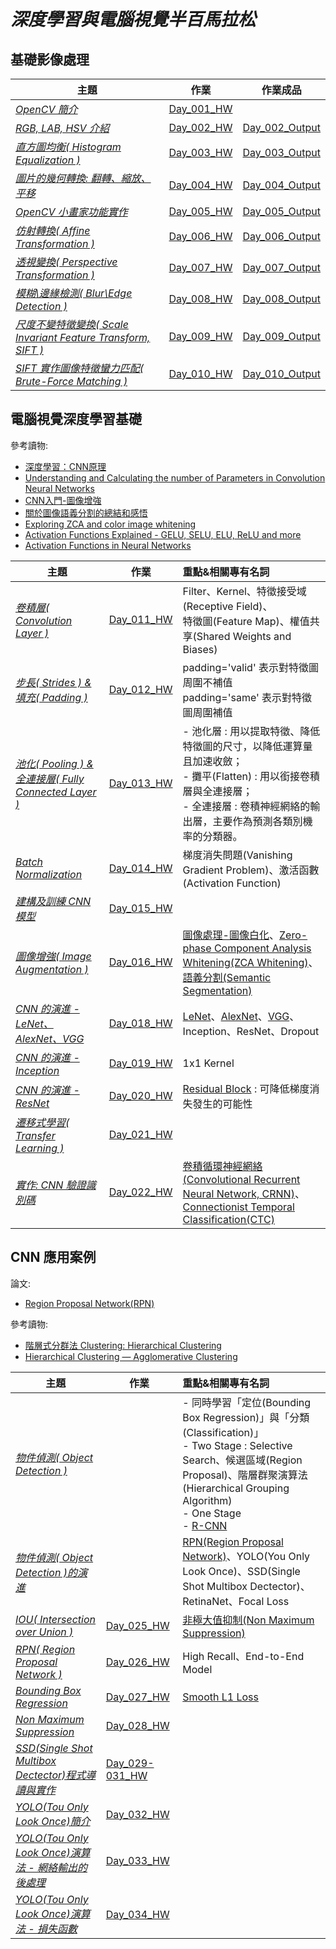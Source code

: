 # *深度學習與電腦視覺半百馬拉松*

## 基礎影像處理   

| 主題 | 作業 | 作業成品 | 
| ---------- | :-----------: | :-----------: | 
| [*OpenCV 簡介*](https://github.com/YenLinWu/DL_CVMarathon/blob/master/%E6%AF%8F%E6%97%A5%E5%AD%B8%E7%BF%92%E8%B3%87%E6%96%99/Day_001.pdf) | [Day_001_HW](https://github.com/YenLinWu/DL_CVMarathon/blob/master/%E6%AF%8F%E6%97%A5%E4%BD%9C%E6%A5%AD/Day_001_HW.ipynb) | |
| [*RGB, LAB, HSV 介紹*](https://github.com/YenLinWu/DL_CVMarathon/blob/master/%E6%AF%8F%E6%97%A5%E5%AD%B8%E7%BF%92%E8%B3%87%E6%96%99/Day_002.pdf) | [Day_002_HW](https://github.com/YenLinWu/DL_CVMarathon/blob/master/%E6%AF%8F%E6%97%A5%E4%BD%9C%E6%A5%AD/Day_002_HW.ipynb) | [Day_002_Output](https://github.com/YenLinWu/DL_CVMarathon/tree/master/%E6%AF%8F%E6%97%A5%E4%BD%9C%E6%A5%AD/Day_002_HW_Output) |
| [*直方圖均衡( Histogram Equalization )*](https://github.com/YenLinWu/DL_CVMarathon/blob/master/%E6%AF%8F%E6%97%A5%E5%AD%B8%E7%BF%92%E8%B3%87%E6%96%99/Day_003.pdf) | [Day_003_HW](https://github.com/YenLinWu/DL_CVMarathon/blob/master/%E6%AF%8F%E6%97%A5%E4%BD%9C%E6%A5%AD/Day_003_HW.ipynb) | [Day_003_Output](https://github.com/YenLinWu/DL_CVMarathon/tree/master/%E6%AF%8F%E6%97%A5%E4%BD%9C%E6%A5%AD/Day_003_HW_Output) |
| [*圖片的幾何轉換: 翻轉、縮放、平移*](https://github.com/YenLinWu/DL_CVMarathon/blob/master/%E6%AF%8F%E6%97%A5%E5%AD%B8%E7%BF%92%E8%B3%87%E6%96%99/Day_004.pdf) | [Day_004_HW](https://github.com/YenLinWu/DL_CVMarathon/blob/master/%E6%AF%8F%E6%97%A5%E4%BD%9C%E6%A5%AD/Day_004_HW.ipynb) | [Day_004_Output](https://github.com/YenLinWu/DL_CVMarathon/tree/master/%E6%AF%8F%E6%97%A5%E4%BD%9C%E6%A5%AD/Day_004_HW_Output) |
| [*OpenCV 小畫家功能實作*](https://github.com/YenLinWu/DL_CVMarathon/blob/master/%E6%AF%8F%E6%97%A5%E5%AD%B8%E7%BF%92%E8%B3%87%E6%96%99/Day_005.pdf) | [Day_005_HW](https://github.com/YenLinWu/DL_CVMarathon/blob/master/%E6%AF%8F%E6%97%A5%E4%BD%9C%E6%A5%AD/Day_005_HW.ipynb) | [Day_005_Output](https://github.com/YenLinWu/DL_CVMarathon/tree/master/%E6%AF%8F%E6%97%A5%E4%BD%9C%E6%A5%AD/Day_005_HW_Output) |
| [*仿射轉換( Affine Transformation )*](https://github.com/YenLinWu/DL_CVMarathon/blob/master/%E6%AF%8F%E6%97%A5%E5%AD%B8%E7%BF%92%E8%B3%87%E6%96%99/Day_006.pdf) | [Day_006_HW](https://github.com/YenLinWu/DL_CVMarathon/blob/master/%E6%AF%8F%E6%97%A5%E4%BD%9C%E6%A5%AD/Day_006_HW.ipynb) | [Day_006_Output](https://github.com/YenLinWu/DL_CVMarathon/tree/master/%E6%AF%8F%E6%97%A5%E4%BD%9C%E6%A5%AD/Day_006_HW_Output) |
| [*透視變換( Perspective Transformation )*](https://github.com/YenLinWu/DL_CVMarathon/blob/master/%E6%AF%8F%E6%97%A5%E5%AD%B8%E7%BF%92%E8%B3%87%E6%96%99/Day_007.pdf) | [Day_007_HW](https://github.com/YenLinWu/DL_CVMarathon/blob/master/%E6%AF%8F%E6%97%A5%E4%BD%9C%E6%A5%AD/Day_007_HW.ipynb) | [Day_007_Output](https://github.com/YenLinWu/DL_CVMarathon/tree/master/%E6%AF%8F%E6%97%A5%E4%BD%9C%E6%A5%AD/Day_007_HW_Output) |
| [*模糊\邊緣檢測( Blur\Edge Detection )*](https://github.com/YenLinWu/DL_CVMarathon/blob/master/%E6%AF%8F%E6%97%A5%E5%AD%B8%E7%BF%92%E8%B3%87%E6%96%99/Day_008.pdf) | [Day_008_HW](https://github.com/YenLinWu/DL_CVMarathon/blob/master/%E6%AF%8F%E6%97%A5%E4%BD%9C%E6%A5%AD/Day_008_HW.ipynb) | [Day_008_Output](https://github.com/YenLinWu/DL_CVMarathon/tree/master/%E6%AF%8F%E6%97%A5%E4%BD%9C%E6%A5%AD/Day_008_HW_Output) |
| [*尺度不變特徵變換( Scale Invariant Feature Transform, SIFT )*](https://github.com/YenLinWu/DL_CVMarathon/blob/master/%E6%AF%8F%E6%97%A5%E5%AD%B8%E7%BF%92%E8%B3%87%E6%96%99/Day_009.pdf) | [Day_009_HW](https://github.com/YenLinWu/DL_CVMarathon/blob/master/%E6%AF%8F%E6%97%A5%E4%BD%9C%E6%A5%AD/Day_009_HW.ipynb) | [Day_009_Output](https://github.com/YenLinWu/DL_CVMarathon/tree/master/%E6%AF%8F%E6%97%A5%E4%BD%9C%E6%A5%AD/Day_009_HW_Output) |
| [*SIFT 實作圖像特徵蠻力匹配( Brute-Force Matching )*](https://github.com/YenLinWu/DL_CVMarathon/blob/master/%E6%AF%8F%E6%97%A5%E5%AD%B8%E7%BF%92%E8%B3%87%E6%96%99/Day_010.pdf) | [Day_010_HW](https://github.com/YenLinWu/DL_CVMarathon/blob/master/%E6%AF%8F%E6%97%A5%E4%BD%9C%E6%A5%AD/Day_010_HW.ipynb) | [Day_010_Output](https://github.com/YenLinWu/DL_CVMarathon/tree/master/%E6%AF%8F%E6%97%A5%E4%BD%9C%E6%A5%AD/Day_010_HW_Output) |

## 電腦視覺深度學習基礎    

參考讀物:   
- [深度學習：CNN原理](https://medium.com/@CinnamonAITaiwan/%E6%B7%B1%E5%BA%A6%E5%AD%B8%E7%BF%92-cnn%E5%8E%9F%E7%90%86-keras%E5%AF%A6%E7%8F%BE-432fd9ea4935)   
- [Understanding and Calculating the number of Parameters in Convolution Neural Networks](https://towardsdatascience.com/understanding-and-calculating-the-number-of-parameters-in-convolution-neural-networks-cnns-fc88790d530d)   
- [CNN入門-圖像增強](https://medium.com/@CinnamonAITaiwan/cnn%E5%85%A5%E9%96%80-%E5%9C%96%E5%83%8F%E5%A2%9E%E5%BC%B7-fa654d36dafc)   
- [關於圖像語義分割的總結和感悟](https://www.itread01.com/articles/1476698476.html)   
- [Exploring ZCA and color image whitening](https://www.kaggle.com/nicw102168/exploring-zca-and-color-image-whitening)    
- [Activation Functions Explained - GELU, SELU, ELU, ReLU and more](https://mlfromscratch.com/activation-functions-explained/#/)   
- [Activation Functions in Neural Networks](https://towardsdatascience.com/activation-functions-neural-networks-1cbd9f8d91d6)   


| 主題 | 作業 | 重點&相關專有名詞 |
| ---------- | ----------- | :----------- | 
| [*卷積層( Convolution Layer )*](https://github.com/YenLinWu/DL_CVMarathon/blob/master/%E6%AF%8F%E6%97%A5%E5%AD%B8%E7%BF%92%E8%B3%87%E6%96%99/Day_011.pdf) | [Day_011_HW](https://github.com/YenLinWu/DL_CVMarathon/blob/master/%E6%AF%8F%E6%97%A5%E4%BD%9C%E6%A5%AD/Day_011_HW.ipynb) | Filter、Kernel、特徵接受域(Receptive Field)、<br>  特徵圖(Feature Map)、權值共享(Shared Weights and Biases) |
| [*步長( Strides ) &  填充( Padding )*](https://github.com/YenLinWu/DL_CVMarathon/blob/master/%E6%AF%8F%E6%97%A5%E5%AD%B8%E7%BF%92%E8%B3%87%E6%96%99/Day_012.pdf) | [Day_012_HW](https://github.com/YenLinWu/DL_CVMarathon/blob/master/%E6%AF%8F%E6%97%A5%E4%BD%9C%E6%A5%AD/Day_012_HW.ipynb) | padding='valid' 表示對特徵圖周圍不補值 <br> padding='same' 表示對特徵圖周圍補值 |
| [*池化( Pooling ) &  全連接層( Fully Connected Layer )*](https://github.com/YenLinWu/DL_CVMarathon/blob/master/%E6%AF%8F%E6%97%A5%E5%AD%B8%E7%BF%92%E8%B3%87%E6%96%99/Day_013.pdf) | [Day_013_HW](https://github.com/YenLinWu/DL_CVMarathon/blob/master/%E6%AF%8F%E6%97%A5%E4%BD%9C%E6%A5%AD/Day_013_HW.ipynb) | - 池化層 : 用以提取特徵、降低特徵圖的尺寸，以降低運算量且加速收斂； <br> - 攤平(Flatten) : 用以銜接卷積層與全連接層； <br> - 全連接層 : 卷積神經網絡的輸出層，主要作為預測各類別機率的分類器。 |
| [*Batch Normalization*](https://github.com/YenLinWu/DL_CVMarathon/blob/master/%E6%AF%8F%E6%97%A5%E5%AD%B8%E7%BF%92%E8%B3%87%E6%96%99/Day_014.pdf) | [Day_014_HW](https://github.com/YenLinWu/DL_CVMarathon/blob/master/%E6%AF%8F%E6%97%A5%E4%BD%9C%E6%A5%AD/Day_014_HW.ipynb) | 梯度消失問題(Vanishing Gradient Problem)、激活函數(Activation Function) |
| [*建構及訓練 CNN 模型*](https://github.com/YenLinWu/DL_CVMarathon/blob/master/%E6%AF%8F%E6%97%A5%E5%AD%B8%E7%BF%92%E8%B3%87%E6%96%99/Day_015.pdf) | [Day_015_HW](https://github.com/YenLinWu/DL_CVMarathon/blob/master/%E6%AF%8F%E6%97%A5%E4%BD%9C%E6%A5%AD/Day_015_HW.ipynb) |  |
| [*圖像增強( Image Augmentation )*](https://github.com/YenLinWu/DL_CVMarathon/blob/master/%E6%AF%8F%E6%97%A5%E5%AD%B8%E7%BF%92%E8%B3%87%E6%96%99/Day_016.pdf) | [Day_016_HW](https://github.com/YenLinWu/DL_CVMarathon/blob/master/%E6%AF%8F%E6%97%A5%E4%BD%9C%E6%A5%AD/Day_016_HW.ipynb) | [圖像處理-圖像白化](https://kknews.cc/zh-tw/photography/3v5r8bg.html)、[Zero-phase Component Analysis Whitening(ZCA Whitening)](https://www.twblogs.net/a/5b7e231c2b717768385582bf)、[語義分割(Semantic Segmentation)](https://kknews.cc/zh-tw/tech/mgqvl9.html) |
| [*CNN 的演進 - LeNet、AlexNet、VGG*](https://github.com/YenLinWu/DL_CVMarathon/blob/master/%E6%AF%8F%E6%97%A5%E5%AD%B8%E7%BF%92%E8%B3%87%E6%96%99/Day_017.pdf) | [Day_018_HW](https://github.com/YenLinWu/DL_CVMarathon/blob/master/%E6%AF%8F%E6%97%A5%E4%BD%9C%E6%A5%AD/Day_018_HW.ipynb) | [LeNet](http://yann.lecun.com/exdb/publis/pdf/lecun-01a.pdf)、[AlexNet](https://papers.nips.cc/paper/4824-imagenet-classification-with-deep-convolutional-neural-networks.pdf)、[VGG](https://arxiv.org/pdf/1409.1556.pdf)、Inception、ResNet、Dropout |
| [*CNN 的演進 - Inception*](https://github.com/YenLinWu/DL_CVMarathon/blob/master/%E6%AF%8F%E6%97%A5%E5%AD%B8%E7%BF%92%E8%B3%87%E6%96%99/Day_019.pdf) | [Day_019_HW](https://github.com/YenLinWu/DL_CVMarathon/blob/master/%E6%AF%8F%E6%97%A5%E4%BD%9C%E6%A5%AD/Day_019_HW.ipynb) | 1x1 Kernel |
| [*CNN 的演進 - ResNet*](https://github.com/YenLinWu/DL_CVMarathon/blob/master/%E6%AF%8F%E6%97%A5%E5%AD%B8%E7%BF%92%E8%B3%87%E6%96%99/Day_020.pdf) | [Day_020_HW](https://github.com/YenLinWu/DL_CVMarathon/blob/master/%E6%AF%8F%E6%97%A5%E4%BD%9C%E6%A5%AD/Day_020_HW.ipynb) | [Residual Block](https://towardsdatascience.com/residual-blocks-building-blocks-of-resnet-fd90ca15d6ec) : 可降低梯度消失發生的可能性 |
| [*遷移式學習( Transfer Learning )*](https://github.com/YenLinWu/DL_CVMarathon/blob/master/%E6%AF%8F%E6%97%A5%E5%AD%B8%E7%BF%92%E8%B3%87%E6%96%99/Day_021.pdf) | [Day_021_HW](https://github.com/YenLinWu/DL_CVMarathon/blob/master/%E6%AF%8F%E6%97%A5%E4%BD%9C%E6%A5%AD/Day_021_HW.ipynb) |  |
| [*實作: CNN 驗證識別碼*](https://github.com/YenLinWu/DL_CVMarathon/blob/master/%E6%AF%8F%E6%97%A5%E5%AD%B8%E7%BF%92%E8%B3%87%E6%96%99/Day_022.pdf) | [Day_022_HW](https://github.com/YenLinWu/DL_CVMarathon/blob/master/%E6%AF%8F%E6%97%A5%E4%BD%9C%E6%A5%AD/Day_022_HW.ipynb) | [卷積循環神經網絡(Convolutional Recurrent Neural Network, CRNN)](https://arxiv.org/abs/1507.05717)、[Connectionist Temporal Classification(CTC)](https://www.itread01.com/content/1548035491.html)  |

## CNN 應用案例    

論文:  
- [Region Proposal Network(RPN)](https://arxiv.org/pdf/1506.01497.pdf)

參考讀物:   
- [階層式分群法 Clustering: Hierarchical Clustering](https://mropengate.blogspot.com/2015/06/ai-ch17-6-clustering-hierarchical.html)   
- [Hierarchical Clustering — Agglomerative Clustering](https://medium.com/ai-academy-taiwan/clustering-method-4-ed927a5b4377)   

| 主題 | 作業 | 重點&相關專有名詞 |
| ---------- | ----------- | :----------- | 
| [*物件偵測( Object Detection )*](https://github.com/YenLinWu/DL_CVMarathon/blob/master/%E6%AF%8F%E6%97%A5%E5%AD%B8%E7%BF%92%E8%B3%87%E6%96%99/Day_023.pdf) |  | - 同時學習「定位(Bounding Box Regression)」與「分類(Classification)」 <br> - Two Stage : Selective Search、候選區域(Region Proposal)、階層群聚演算法(Hierarchical Grouping Algorithm) <br> - One Stage <br> - [R-CNN](https://mc.ai/%E7%B0%A1%E4%BB%8B-r-cnn-region-based-cnn/) |
| [*物件偵測( Object Detection )的演進*](https://github.com/YenLinWu/DL_CVMarathon/blob/master/%E6%AF%8F%E6%97%A5%E5%AD%B8%E7%BF%92%E8%B3%87%E6%96%99/Day_024.pdf) |  | [RPN(Region Proposal Network)](https://kknews.cc/zh-tw/tech/5xj95y6.html)、YOLO(You Only Look Once)、SSD(Single Shot Multibox Dectector)、RetinaNet、Focal Loss |
| [*IOU( Intersection over Union )*](https://github.com/YenLinWu/DL_CVMarathon/blob/master/%E6%AF%8F%E6%97%A5%E5%AD%B8%E7%BF%92%E8%B3%87%E6%96%99/Day_025.pdf) | [Day_025_HW](https://github.com/YenLinWu/DL_CVMarathon/blob/master/%E6%AF%8F%E6%97%A5%E4%BD%9C%E6%A5%AD/Day_025_HW.ipynb) | [非極大值抑制(Non Maximum Suppression)](https://medium.com/@chih.sheng.huang821/%E6%A9%9F%E5%99%A8-%E6%B7%B1%E5%BA%A6%E5%AD%B8%E7%BF%92-%E7%89%A9%E4%BB%B6%E5%81%B5%E6%B8%AC-non-maximum-suppression-nms-aa70c45adffa) |
| [*RPN( Region Proposal Network )*](https://github.com/YenLinWu/DL_CVMarathon/blob/master/%E6%AF%8F%E6%97%A5%E5%AD%B8%E7%BF%92%E8%B3%87%E6%96%99/Day_026.pdf) | [Day_026_HW](https://github.com/YenLinWu/DL_CVMarathon/blob/master/%E6%AF%8F%E6%97%A5%E4%BD%9C%E6%A5%AD/Day_026_HW.ipynb) | High Recall、End-to-End Model |
| [*Bounding Box Regression*](https://github.com/YenLinWu/DL_CVMarathon/blob/master/%E6%AF%8F%E6%97%A5%E5%AD%B8%E7%BF%92%E8%B3%87%E6%96%99/Day_027.pdf) | [Day_027_HW](https://github.com/YenLinWu/DL_CVMarathon/blob/master/%E6%AF%8F%E6%97%A5%E4%BD%9C%E6%A5%AD/Day_027_HW.ipynb) | [Smooth L1 Loss](https://stats.stackexchange.com/questions/351874/how-to-interpret-smooth-l1-loss) |
| [*Non Maximum Suppression*](https://github.com/YenLinWu/DL_CVMarathon/blob/master/%E6%AF%8F%E6%97%A5%E5%AD%B8%E7%BF%92%E8%B3%87%E6%96%99/Day_028.pdf) | [Day_028_HW](https://github.com/YenLinWu/DL_CVMarathon/blob/master/%E6%AF%8F%E6%97%A5%E4%BD%9C%E6%A5%AD/Day_028_HW.ipynb) |  |  
| [*SSD(Single Shot Multibox Dectector)程式導讀與實作*](https://github.com/YenLinWu/DL_CVMarathon/blob/master/%E6%AF%8F%E6%97%A5%E5%AD%B8%E7%BF%92%E8%B3%87%E6%96%99/Day_029-031.pdf) | [Day_029-031_HW](https://github.com/YenLinWu/DL_CVMarathon/blob/master/%E6%AF%8F%E6%97%A5%E4%BD%9C%E6%A5%AD/Day_029-031_HW.ipynb) |  |
| [*YOLO(Tou Only Look Once)簡介*](https://github.com/YenLinWu/DL_CVMarathon/blob/master/%E6%AF%8F%E6%97%A5%E5%AD%B8%E7%BF%92%E8%B3%87%E6%96%99/Day_032.pdf) | [Day_032_HW](https://github.com/YenLinWu/DL_CVMarathon/blob/master/%E6%AF%8F%E6%97%A5%E4%BD%9C%E6%A5%AD/Day_032_HW.ipynb) |  |  
| [*YOLO(Tou Only Look Once)演算法 - 網絡輸出的後處理*](https://github.com/YenLinWu/DL_CVMarathon/blob/master/%E6%AF%8F%E6%97%A5%E5%AD%B8%E7%BF%92%E8%B3%87%E6%96%99/Day_033.pdf) | [Day_033_HW](https://github.com/YenLinWu/DL_CVMarathon/blob/master/%E6%AF%8F%E6%97%A5%E4%BD%9C%E6%A5%AD/Day_033_HW.ipynb) |  |
| [*YOLO(Tou Only Look Once)演算法 - 損失函數*](https://github.com/YenLinWu/DL_CVMarathon/blob/master/%E6%AF%8F%E6%97%A5%E5%AD%B8%E7%BF%92%E8%B3%87%E6%96%99/Day_034.pdf) | [Day_034_HW](https://github.com/YenLinWu/DL_CVMarathon/blob/master/%E6%AF%8F%E6%97%A5%E4%BD%9C%E6%A5%AD/Day_034_HW.ipynb) |  |

